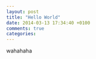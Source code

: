 ```yaml
---
layout: post
title: "Hello World"
date: 2014-03-13 17:34:40 +0100
comments: true
categories: 
---
```

wahahaha